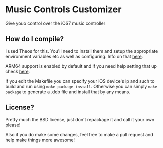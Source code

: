 Music Controls Customizer
=============

Give youo control over the iOS7 music controller

<!-- ![Spectral Preview](https://github.com/b3ll/Spectral/raw/master/preview/SpectralPreview.png "Spectral Preview")   -->

## How do I compile?
I used Theos for this. You'll need to install them and setup the appropriate environment variables etc as well as configuring. Info on that [here](http://iphonedevwiki.net/index.php/Theos/Getting_Started).

ARM64 support is enabled by default and if you need help setting that up check [here](http://iphonedevwiki.net/index.php/Updating_extensions_for_iOS_7).

If you edit the Makefile you can specify your iOS device's ip and such to build and run using `make package install`. Otherwise you can simply `make package` to generate a .deb file and install that by any means.


## License?
Pretty much the BSD license, just don't repackage it and call it your own please!

Also if you do make some changes, feel free to make a pull request and help make things more awesome!


